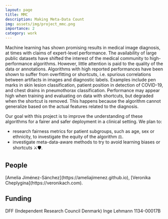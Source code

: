 ```yaml
---
layout: page
title: MMC
description: Making Meta-Data Count
img: assets/img/project_mmc.png
importance: 2
category: work
---
```


Machine learning has shown promising results in medical image diagnosis, at times with claims of expert-level performance. The availability of large public datasets have shifted the interest of the medical community to high-performance algorithms. However, little attention is paid to the quality of the data or annotations. Algorithms with high reported performances have been shown to suffer from overfitting or shortcuts, i.e. spurious correlations between artifacts in images and diagnostic labels. Examples include pen marks in skin lesion classification, patient position in detection of COVID-19, and chest drains in pneumothorax classification. Performance may appear high when training and evaluating on data with shortcuts, but degraded when the shortcut is removed. This happens because the algorithm cannot generalize based on the actual features related to the diagnosis.

Our goal with this project is to improve the understanding of these algorithms for a fairer and safer deployment in a clinical setting. 
We plan to:
* research fairness metrics for patient subgroups, such as age, sex or ethnicity, to investigate the equity of the algorithm ⚖️.
* investigate meta-data-aware methods to try to avoid learning biases or shortcuts ⚔️🛡.

<h2>People</h2>
[Amelia Jiménez-Sánchez](https://ameliajimenez.github.io),  [Veronika Cheplygina](https://veronikach.com).

<h2>Funding</h2>
DFF (Independent Research Council Denmark) Inge Lehmann 1134-00017B 
